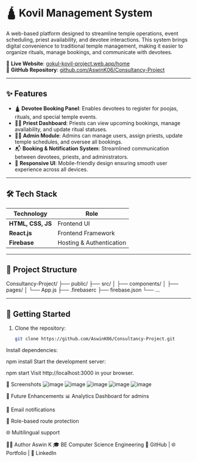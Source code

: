 # 🛕 Kovil Management System

A web-based platform designed to streamline temple operations, event scheduling, priest availability, and devotee interactions. This system brings digital convenience to traditional temple management, making it easier to organize rituals, manage bookings, and communicate with devotees.

🔗 **Live Website**: [gokul-kovil-project.web.app/home](https://gokul-kovil-project.web.app/home)  
📁 **GitHub Repository**: [github.com/AswinK06/Consultancy-Project](https://github.com/AswinK06/Consultancy-Project)

---

## ✨ Features

- 🛕 **Devotee Booking Panel**: Enables devotees to register for poojas, rituals, and special temple events.
- 🧑‍🎤 **Priest Dashboard**: Priests can view upcoming bookings, manage availability, and update ritual statuses.
- 🧑‍💼 **Admin Module**: Admins can manage users, assign priests, update temple schedules, and oversee all bookings.
- 📬 **Booking & Notification System**: Streamlined communication between devotees, priests, and administrators.
- 📱 **Responsive UI**: Mobile-friendly design ensuring smooth user experience across all devices.

---

## 🛠️ Tech Stack

| Technology         | Role                         |
|--------------------|------------------------------|
| **HTML, CSS, JS**   | Frontend UI                  |
| **React.js**        | Frontend Framework           |
| **Firebase**        | Hosting & Authentication     |

---

## 📁 Project Structure

Consultancy-Project/
├── public/
├── src/
│ ├── components/
│ ├── pages/
│ └── App.js
├── .firebaserc
├── firebase.json
└── ...

---

## 🚀 Getting Started

1. Clone the repository:
   ```bash
   git clone https://github.com/AswinK06/Consultancy-Project.git
Install dependencies:

npm install
Start the development server:

npm start
Visit http://localhost:3000 in your browser.

📸 Screenshots
![image](https://github.com/user-attachments/assets/d9975744-846c-485c-a58b-1e97b6004147)
![image](https://github.com/user-attachments/assets/1428ca31-a328-4b74-bb97-287cb679a065)
![image](https://github.com/user-attachments/assets/87af20fd-f244-4586-b045-90689213b062)
![image](https://github.com/user-attachments/assets/6b871814-1736-4334-bcf6-ecc5102ba18f)
![image](https://github.com/user-attachments/assets/e5826922-9593-4d8c-9e11-26650bd0881d)





🔮 Future Enhancements
📊 Analytics Dashboard for admins

📧 Email notifications

🔐 Role-based route protection

🌐 Multilingual support

🙋‍♂️ Author
Aswin K
🎓 BE Computer Science Engineering
🔗 GitHub | 🌐 Portfolio | 💼 LinkedIn
